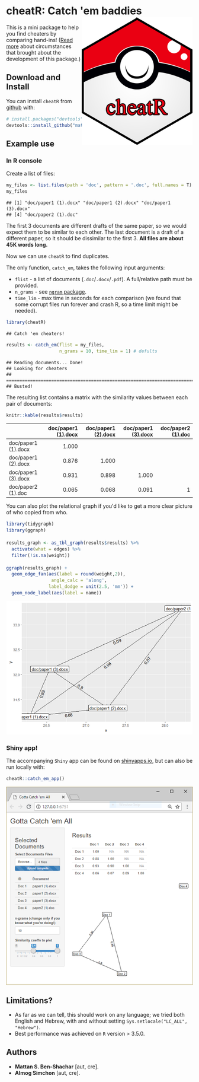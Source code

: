 
<!-- README.md is generated from README.Rmd. Please edit that file -->
cheatR: Catch 'em baddies <img src="doc\cheatRball.png" align="right" height="345" width="300"/>
================================================================================================

This is a mini package to help you find cheaters by comparing hand-ins!
([Read more](https://mattansb.blogspot.com/2018/07/cheatr-r-package-for-catching-cheaters.html) about circumstances that brought about the development of this package.)

Download and Install
--------------------

You can install `cheatR` from [github](https://github.com/mattansb/cheatR) with:

``` r
# install.packages("devtools")
devtools::install_github("mattansb/cheatR")
```

Example use
-----------

### In R console

Create a list of files:

``` r
my_files <- list.files(path = 'doc', pattern = '.doc', full.names = T)
my_files
```

    ## [1] "doc/paper1 (1).docx" "doc/paper1 (2).docx" "doc/paper1 (3).docx"
    ## [4] "doc/paper2 (1).doc"

The first 3 documents are different drafts of the same paper, so we would expect them to be similar to each other. The last document is a draft of a different paper, so it should be dissimilar to the first 3. **All files are about 45K words long.**

Now we can use `cheatR` to find duplicates.

The only function, `catch_em`, takes the following input arguments:

-   `flist` - a list of documents (`.doc`/`.docx`/`.pdf`). A full/relative path must be provided.
-   `n_grams` - see [`ngram` package](https://github.com/wrathematics/ngram).
-   `time_lim` - max time in seconds for each comparison (we found that some corrupt files run forever and crash R, so a time limit might be needed).

``` r
library(cheatR)
```

    ## Catch 'em cheaters!

``` r
results <- catch_em(flist = my_files,
                    n_grams = 10, time_lim = 1) # defults
```

    ## Reading documents... Done!
    ## Looking for cheaters
    ## ===========================================================================
    ## Busted!

The resulting list contains a matrix with the similarity values between each pair of documents:

``` r
knitr::kable(results$results)
```

|                     |  doc/paper1 (1).docx|  doc/paper1 (2).docx|  doc/paper1 (3).docx|  doc/paper2 (1).doc|
|---------------------|--------------------:|--------------------:|--------------------:|-------------------:|
| doc/paper1 (1).docx |                1.000|                     |                     |                    |
| doc/paper1 (2).docx |                0.876|                1.000|                     |                    |
| doc/paper1 (3).docx |                0.931|                0.898|                1.000|                    |
| doc/paper2 (1).doc  |                0.065|                0.068|                0.091|                   1|

You can also plot the relational graph if you'd like to get a more clear picture of who copied from who.

``` r
library(tidygraph)
library(ggraph)

results_graph <- as_tbl_graph(results$results) %>% 
  activate(what = edges) %>%
  filter(!is.na(weight))

ggraph(results_graph) +
  geom_edge_fan(aes(label = round(weight,2)),
                 angle_calc = 'along',
                label_dodge = unit(2.5, 'mm')) +
  geom_node_label(aes(label = name))
```

![](doc/cheater_graph-1.png)

### Shiny app!

The accompanying `Shiny` app can be found on [shinyapps.io](https://almogsi.shinyapps.io/cheatR/), but can also be run locally with:

``` r
cheatR::catch_em_app()
```

<img src="doc\shiny_app.PNG" align="center"/>

Limitations?
------------

-   As far as we can tell, this should work on any language; we tried both English and Hebrew, with and without setting `Sys.setlocale("LC_ALL", "Hebrew")`.
-   Best performance was achieved on `R` version &gt; 3.5.0.

Authors
-------

-   **Mattan S. Ben-Shachar** \[aut, cre\].
-   **Almog Simchon** \[aut, cre\].

